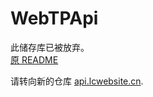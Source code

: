 # WebTPApi

此储存库已被放弃。<br/>
[原 README](https://github.com/lc6464/WebTPApi/blob/main/README.md "原 README.md")

请转向新的仓库 [api.lcwebsite.cn](https://github.com/lc6464/api.lcwebsite.cn "api.lcwebsite.cn - GitHub").